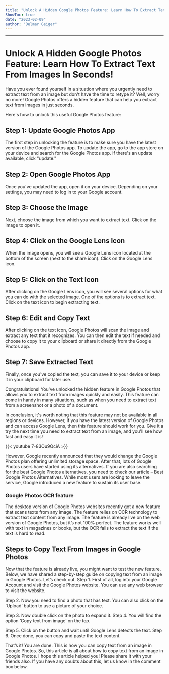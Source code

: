 ```yaml
---
title: "Unlock A Hidden Google Photos Feature: Learn How To Extract Text From Images In Seconds!"
ShowToc: true 
date: "2023-02-09"
author: "Delmar Geiger"
---
```

*****
# Unlock A Hidden Google Photos Feature: Learn How To Extract Text From Images In Seconds!

Have you ever found yourself in a situation where you urgently need to extract text from an image but don't have the time to retype it? Well, worry no more! Google Photos offers a hidden feature that can help you extract text from images in just seconds. 

Here's how to unlock this useful Google Photos feature:

## Step 1: Update Google Photos App

The first step in unlocking the feature is to make sure you have the latest version of the Google Photos app. To update the app, go to the app store on your device and search for the Google Photos app. If there's an update available, click "update." 

## Step 2: Open Google Photos App

Once you've updated the app, open it on your device. Depending on your settings, you may need to log in to your Google account. 

## Step 3: Choose the Image

Next, choose the image from which you want to extract text. Click on the image to open it. 

## Step 4: Click on the Google Lens Icon

When the image opens, you will see a Google Lens icon located at the bottom of the screen (next to the share icon). Click on the Google Lens icon. 

## Step 5: Click on the Text Icon

After clicking on the Google Lens icon, you will see several options for what you can do with the selected image. One of the options is to extract text. Click on the text icon to begin extracting text. 

## Step 6: Edit and Copy Text

After clicking on the text icon, Google Photos will scan the image and extract any text that it recognizes. You can then edit the text if needed and choose to copy it to your clipboard or share it directly from the Google Photos app. 

## Step 7: Save Extracted Text

Finally, once you've copied the text, you can save it to your device or keep it in your clipboard for later use. 

Congratulations! You've unlocked the hidden feature in Google Photos that allows you to extract text from images quickly and easily. This feature can come in handy in many situations, such as when you need to extract text from a screenshot or a photo of a document. 

In conclusion, it's worth noting that this feature may not be available in all regions or devices. However, if you have the latest version of Google Photos and can access Google Lens, then this feature should work for you. Give it a try the next time you need to extract text from an image, and you'll see how fast and easy it is!

{{< youtube 7-83Ou9QciA >}} 



However, Google recently announced that they would change the Google Photos plan offering unlimited storage space. After that, lots of Google Photos users have started using its alternatives.
If you are also searching for the best Google Photos alternatives, you need to check our article – Best Google Photos Alternatives. While most users are looking to leave the service, Google introduced a new feature to sustain its user base.

 
### Google Photos OCR feature


The desktop version of Google Photos websites recently got a new feature that scans texts from any image. The feature relies on OCR technology to extract text content from any image.
The feature is already live on the web version of Google Photos, but it’s not 100% perfect. The feature works well with text in magazines or books, but the OCR fails to extract the text if the text is hard to read.

 
## Steps to Copy Text From Images in Google Photos


Now that the feature is already live, you might want to test the new feature. Below, we have shared a step-by-step guide on copying text from an image in Google Photos. Let’s check out.
Step 1. First of all, log into your Google Account and visit the Google Photos website. You can use any web browser to visit the website.

Step 2. Now you need to find a photo that has text. You can also click on the ‘Upload’ button to use a picture of your choice.

Step 3. Now double click on the photo to expand it.
Step 4. You will find the option ‘Copy text from image’ on the top.

Step 5. Click on the button and wait until Google Lens detects the text.
Step 6. Once done, you can copy and paste the text content.

That’s it! You are done. This is how you can copy text from an image in Google Photos.
So, this article is all about how to copy text from an image in Google Photos. I hope this article helped you! Please share it with your friends also. If you have any doubts about this, let us know in the comment box below.




